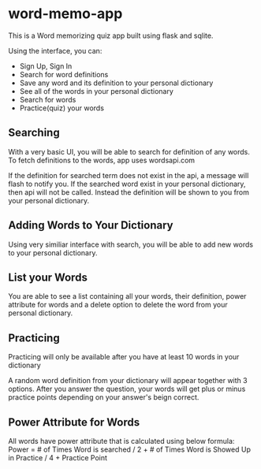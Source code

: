# word-memo-app

This is a Word memorizing quiz app built using flask and sqlite.

Using the interface, you can:
* Sign Up, Sign In
* Search for word definitions
* Save any word and its definition to your personal dictionary
* See all of the words in your personal dictionary
* Search for words
* Practice(quiz) your words

## Searching
With a very basic UI, you will be able to search for definition of any words.
To fetch definitions to the words, app uses wordsapi.com

If the definition for searched term does not exist in the api, a message will flash to notify you.
If the searched word exist in your personal dictionary, then api will not be called. Instead the definition will be shown to you from your personal dictionary.


## Adding Words to Your Dictionary
Using very similiar interface with search, you will be able to add new words to your personal dictionary.

## List your Words
You are able to see a list containing all your words, their definition, power attribute for words and a delete option to delete the word from your personal dictionary.

## Practicing
Practicing will only be available after you have at least 10 words in your dictionary

A random word definition from your dictionary will appear together with 3 options.
After you answer the question, your words will get plus or minus practice points depending on your answer's beign correct.

## Power Attribute for Words
All words have power attribute that is calculated using below formula:
Power = # of Times Word is searched / 2  +  # of Times Word is Showed Up in Practice / 4  + Practice Point 
